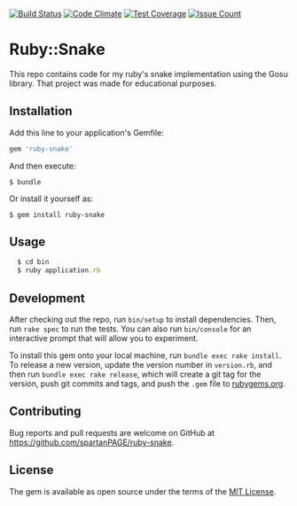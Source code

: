 [![Build Status](https://travis-ci.org/spartanPAGE/ruby-snake.svg?branch=master)](https://travis-ci.org/spartanPAGE/ruby-snake) [![Code Climate](https://codeclimate.com/github/spartanPAGE/ruby-snake/badges/gpa.svg)](https://codeclimate.com/github/spartanPAGE/ruby-snake) [![Test Coverage](https://codeclimate.com/github/spartanPAGE/ruby-snake/badges/coverage.svg)](https://codeclimate.com/github/spartanPAGE/ruby-snake/coverage) [![Issue Count](https://codeclimate.com/github/spartanPAGE/ruby-snake/badges/issue_count.svg)](https://codeclimate.com/github/spartanPAGE/ruby-snake)
# Ruby::Snake

This repo contains code for my ruby's snake implementation using the Gosu library.
That project was made for educational purposes.

## Installation

Add this line to your application's Gemfile:

```ruby
gem 'ruby-snake'
```

And then execute:

    $ bundle

Or install it yourself as:

    $ gem install ruby-snake

## Usage

```ruby
  $ cd bin
  $ ruby application.rb
```

## Development

After checking out the repo, run `bin/setup` to install dependencies. Then, run `rake spec` to run the tests. You can also run `bin/console` for an interactive prompt that will allow you to experiment.

To install this gem onto your local machine, run `bundle exec rake install`. To release a new version, update the version number in `version.rb`, and then run `bundle exec rake release`, which will create a git tag for the version, push git commits and tags, and push the `.gem` file to [rubygems.org](https://rubygems.org).

## Contributing

Bug reports and pull requests are welcome on GitHub at https://github.com/spartanPAGE/ruby-snake.


## License

The gem is available as open source under the terms of the [MIT License](http://opensource.org/licenses/MIT).
